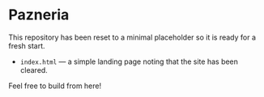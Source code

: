 # Pazneria

This repository has been reset to a minimal placeholder so it is ready for a fresh start.

- `index.html` &mdash; a simple landing page noting that the site has been cleared.

Feel free to build from here!
